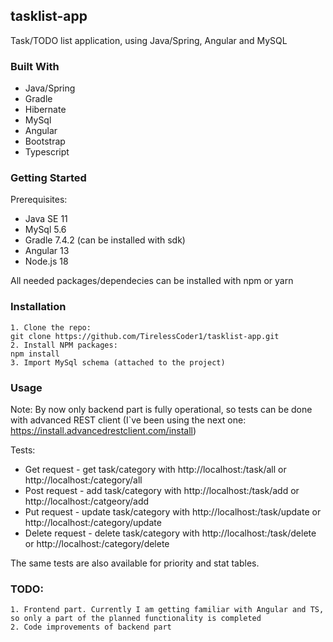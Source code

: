 ## tasklist-app
Task/TODO list application, using Java/Spring, Angular and MySQL



### Built With

* Java/Spring
* Gradle
* Hibernate
* MySql
* Angular
* Bootstrap
* Typescript

### Getting Started

Prerequisites:
* Java SE 11
* MySql 5.6
* Gradle 7.4.2 (can be installed with sdk)
* Angular 13
* Node.js 18

All needed packages/dependecies can be installed with npm or yarn


### Installation

	1. Clone the repo:
	git clone https://github.com/TirelessCoder1/tasklist-app.git
	2. Install NPM packages:
	npm install
	3. Import MySql schema (attached to the project)


### Usage

Note: By now only backend part is fully operational, so tests can be done with advanced REST client (I`ve been using the next one: https://install.advancedrestclient.com/install)

Tests:
* Get request - get task/category with http://localhost:<port>/task/all   or http://localhost:<port>/category/all
* Post request - add task/category with http://localhost:<port>/task/add or http://localhost:<port>/catgeory/add
* Put request - update task/category with http://localhost:<port>/task/update or http://localhost:<port>/category/update
* Delete request - delete task/category with http://localhost:<port>/task/delete or http://localhost:<port>/category/delete

The same tests are also available for priority and stat tables.


### TODO:
	1. Frontend part. Currently I am getting familiar with Angular and TS, so only a part of the planned functionality is completed
	2. Code improvements of backend part
